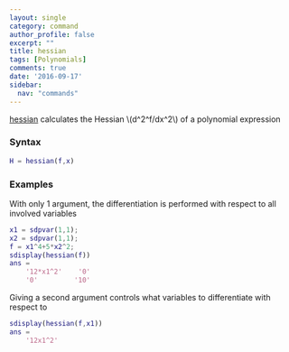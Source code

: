 ```yaml
---
layout: single
category: command
author_profile: false
excerpt: ""
title: hessian
tags: [Polynomials]
comments: true
date: '2016-09-17'
sidebar:
  nav: "commands"
---
```


[hessian](/command/hessian) calculates the Hessian \\(d^2^f/dx^2\\) of a polynomial expression

### Syntax

````matlab
H = hessian(f,x)
````

### Examples

With only 1 argument, the differentiation is performed with respect to all involved variables

````matlab
x1 = sdpvar(1,1);
x2 = sdpvar(1,1);
f = x1^4+5*x2^2;
sdisplay(hessian(f))
ans =
    '12*x1^2'    '0'
    '0'         '10'
````

Giving a second argument controls what variables to differentiate with respect to

````matlab
sdisplay(hessian(f,x1))
ans =
    '12x1^2'
````
